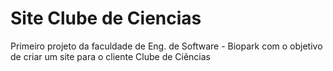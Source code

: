 # Site Clube de Ciencias
Primeiro projeto da faculdade de Eng. de Software - Biopark com o objetivo de criar um site para o cliente Clube de Ciências
 
